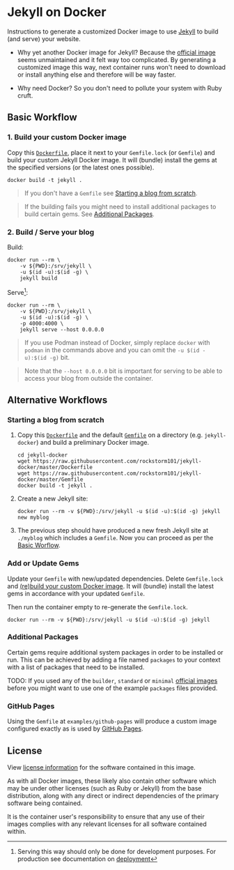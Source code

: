 Jekyll on Docker
================

Instructions to generate a customized Docker image to use [Jekyll][1] to build
(and serve) your website.

 * Why yet another Docker image for Jekyll? Because the [official image][2]
   seems unmaintained and it felt way too complicated. By generating a
   customized image this way, next container runs won't need to download or
   install anything else and therefore will be way faster.

 * Why need Docker? So you don't need to pollute your system with Ruby cruft.


[1]: https://jekyllrb.com/
[2]: https://github.com/envygeeks/jekyll-docker


Basic Workflow
--------------
### 1. Build your custom Docker image

Copy this [`Dockerfile`](Dockerfile), place it next to your `Gemfile.lock` (or
`Gemfile`) and build your custom Jekyll Docker image. It will (bundle) install
the gems at the specified versions (or the latest ones possible).

```
docker build -t jekyll .
```

> If you don't have a `Gemfile` see [Starting a blog from
> scratch](#starting-a-blog-from-scratch).

> If the building fails you might need to install additional packages to build
> certain gems. See [Additional Packages](#additional-packages).


### 2. Build / Serve your blog

Build:
```
docker run --rm \
    -v ${PWD}:/srv/jekyll \
	-u $(id -u):$(id -g) \
	jekyll build
```

Serve[^1]:
```
docker run --rm \
    -v ${PWD}:/srv/jekyll \
    -u $(id -u):$(id -g) \
    -p 4000:4000 \
    jekyll serve --host 0.0.0.0
```

> If you use Podman instead of Docker, simply replace `docker` with `podman`
> in the commands above and you can omit the `-u $(id -u):$(id -g)` bit.

> Note that the `--host 0.0.0.0` bit is important for serving to be able to
> access your blog from outside the container.

Alternative Workflows
---------------------

### Starting a blog from scratch

 1. Copy this [`Dockerfile`](Dockerfile) and the default [`Gemfile`](Gemfile)
    on a directory (e.g. `jekyll-docker`) and build a preliminary Docker image.
    ```
	cd jekyll-docker
	wget https://raw.githubusercontent.com/rockstorm101/jekyll-docker/master/Dockerfile
	wget https://raw.githubusercontent.com/rockstorm101/jekyll-docker/master/Gemfile
    docker build -t jekyll .
    ```

 2. Create a new Jekyll site:
    ```
	docker run --rm -v ${PWD}:/srv/jekyll -u $(id -u):$(id -g) jekyll new myblog
    ```

 3. The previous step should have produced a new fresh Jekyll site at
    `./myblog` which includes a `Gemfile`. Now you can proceed as per the
    [Basic Worflow](#basic-workflow).


### Add or Update Gems

Update your `Gemfile` with new/updated dependencies. Delete `Gemfile.lock` and
[(re)build your custom Docker image](#1-build-your-custom-docker-image). It
will (bundle) install the latest gems in accordance with your updated
`Gemfile`.

Then run the container empty to re-generate the `Gemfile.lock`.
```
docker run --rm -v ${PWD}:/srv/jekyll -u $(id -u):$(id -g) jekyll
```


### Additional Packages

Certain gems require additional system packages in order to be installed or
run. This can be achieved by adding a file named `packages` to your context
with a list of packages that need to be installed.

TODO: If you used any of the `builder`, `standard` or `minimal` [official
images][2] before you might want to use one of the example `packages` files
provided.


### GitHub Pages

Using the `Gemfile` at `examples/github-pages` will produce a custom image
configured exactly as is used by [GitHub Pages][3].

[3]: https://docs.github.com/en/pages/setting-up-a-github-pages-site-with-jekyll/testing-your-github-pages-site-locally-with-jekyll


License
-------
View [license information](LICENSE) for the software contained in this image.

As with all Docker images, these likely also contain other software which may
be under other licenses (such as Ruby or Jekyll) from the base distribution,
along with any direct or indirect dependencies of the primary software being
contained.

It is the container user's responsibility to ensure that any use of their
images complies with any relevant licenses for all software contained within.


[^1]: Serving this way should only be done for development purposes. For
    production see documentation on [deployment][4]


[4]: https://jekyllrb.com/docs/deployment/
